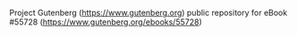 Project Gutenberg (https://www.gutenberg.org) public repository for
eBook #55728 (https://www.gutenberg.org/ebooks/55728)
